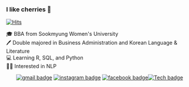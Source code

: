 ### I like cherries :cherries:  

[![Hits](https://hits.seeyoufarm.com/api/count/incr/badge.svg?url=https%3A%2F%2Fgithub.com%2Fne-choi&count_bg=%23EFD9D9&title_bg=%23B4C7E7&icon=github.svg&icon_color=%23E7E7E7&title=ne-choi&edge_flat=true)](https://hits.seeyoufarm.com)  


:mortar_board: BBA from Sookmyung Women's University  
:pen: Double majored in Business Administration and Korean Language & Literature  
:computer: Learning R, SQL, and Python  
:woman_technologist: Interested in NLP  

<div align = center>

[![gmail badge](https://img.shields.io/badge/-Gmail-b23121?style=flat-square&logo=Gmail&logoColor=white&link=mailto:naeun1218@gmail.com)](mailto:naeun1218@gmail.com) [![instagram badge](https://img.shields.io/badge/-Instagram-dd2a7b?style=flat-square&logo=instagram&logoColor=white&link=https://www.instagram.com/ne_cho1)](https://www.instagram.com/ne_cho1) [![facebook badge](https://img.shields.io/badge/-Facebook-1778f2?style=flat-square&logo=facebook&logoColor=white&link=https://www.facebook.com/profile.php?id=100008234148863)](https://www.facebook.com/profile.php?id=100008234148863)[![Tech badge](https://img.shields.io/badge/-Tech-E6E6E6?style=flat-square&logo=github&logoColor=white&link=https://ne-choi.github.io)](https://ne-choi.github.io)

</div>


<!--
**ne-choi/ne-choi** is a ✨ _special_ ✨ repository because its `README.md` (this file) appears on your GitHub profile.

Here are some ideas to get you started:

- 🔭 I’m currently working on ...
- 🌱 I’m currently learning ...
- 👯 I’m looking to collaborate on ...
- 🤔 I’m looking for help with ...
- 💬 Ask me about ...
- 📫 How to reach me: ...
- 😄 Pronouns: ...
- ⚡ Fun fact: ...
-->
